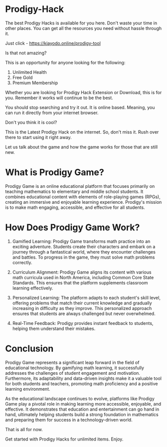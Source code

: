 # Prodigy-Hack
The best Prodigy Hacks is available for you here. Don't waste your time in other places. You can get all the resources you need without hassle through it.

Just click - https://kiayodo.online/prodigy-tool

Is that not amazing?

This is an opportunity for anyone looking for the following:

1. Unlimited Health
2. Free Gold
3. Premium Membership

Whether you are looking for Prodigy Hack Extension or Download, this is for you. Remember it works will continue to be the best.

You should stop searching and try it out. It is online based. Meaning, you can run it directly from your internet browser.

Don't you think it is cool?

This is the Latest Prodigy Hack on the internet. So, don't miss it. Rush over there to start using it right away.

Let us talk about the game and how the game works for those that are still new.

# What is Prodigy Game?

Prodigy Game is an online educational platform that focuses primarily on teaching mathematics to elementary and middle school students. It combines educational content with elements of role-playing games (RPGs), creating an immersive and enjoyable learning experience. Prodigy's mission is to make math engaging, accessible, and effective for all students.

# How Does Prodigy Game Work?

1. Gamified Learning: Prodigy Game transforms math practice into an exciting adventure. Students create their characters and embark on a journey through a fantastical world, where they encounter challenges and battles. To progress in the game, they must solve math problems correctly.

2. Curriculum Alignment: Prodigy Game aligns its content with various math curricula used in North America, including Common Core State Standards. This ensures that the platform supplements classroom learning effectively.

3. Personalized Learning: The platform adapts to each student's skill level, offering problems that match their current knowledge and gradually increasing in difficulty as they improve. This personalized approach ensures that students are always challenged but never overwhelmed.

4. Real-Time Feedback: Prodigy provides instant feedback to students, helping them understand their mistakes.

# Conclusion

Prodigy Game represents a significant leap forward in the field of educational technology. By gamifying math learning, it successfully addresses the challenges of student engagement and motivation. Furthermore, its adaptability and data-driven insights make it a valuable tool for both students and teachers, promoting math proficiency and a positive learning environment.

As the educational landscape continues to evolve, platforms like Prodigy Game play a pivotal role in making learning more accessible, enjoyable, and effective. It demonstrates that education and entertainment can go hand in hand, ultimately helping students build a strong foundation in mathematics and preparing them for success in a technology-driven world.

That is all for now.

Get started with Prodigy Hacks for unlimited items. Enjoy.
